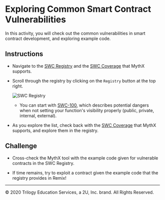 # Exploring Common Smart Contract Vulnerabilities

In this activity, you will check out the common vulnerabilities in smart contract development, and exploring example code.

## Instructions

* Navigate to the [SWC Registry](https://swcregistry.io/) and the [SWC Coverage](https://mythx.io/swc-coverage/) that MythX supports.

* Scroll through the registry by clicking on the `Registry` button at the top right.

  ![SWC Registry](Images/swc-registry.png)

  * You can start with [SWC-100](https://swcregistry.io/docs/SWC-100), which describes potential dangers when not setting your function's visibility properly (public, private, internal, external).

* As you explore the list, check back with the [SWC Coverage](https://mythx.io/swc-coverage/) that MythX supports, and explore them in the registry.

## Challenge

* Cross-check the MythX tool with the example code given for vulnerable contracts in the SWC Registry.

* If time remains, try to exploit a contract given the example code that the registry provides in Remix!

---
© 2020 Trilogy Education Services, a 2U, Inc. brand. All Rights Reserved.
